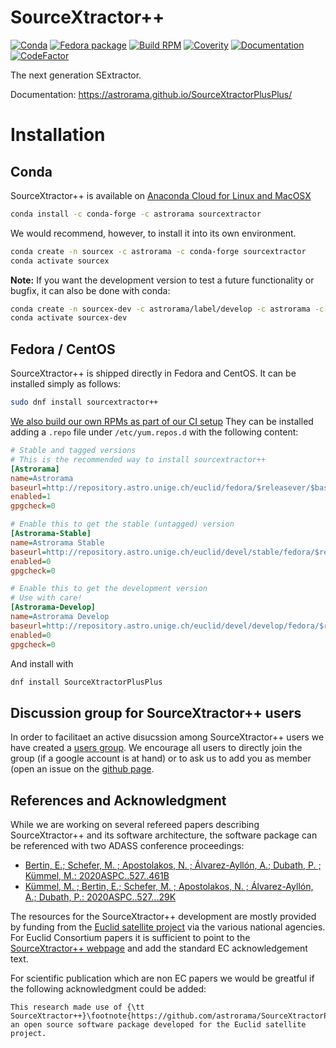 # SourceXtractor++
[![Conda](https://img.shields.io/conda/v/astrorama/sourcextractor)](https://anaconda.org/astrorama/sourcextractor)
[![Fedora package](https://img.shields.io/fedora/v/sourcextractor++/rawhide)](https://koji.fedoraproject.org/koji/packageinfo?packageID=30842)
[![Build RPM](https://github.com/astrorama/SourceXtractorPlusPlus/workflows/Build%20RPM/badge.svg)](https://github.com/astrorama/SourceXtractorPlusPlus/actions)
[![Coverity](https://scan.coverity.com/projects/19270/badge.svg?flat=1)](https://scan.coverity.com/projects/astrorama-sextractorxx)
[![Documentation](https://readthedocs.org/projects/sourcextractorplusplus/badge/?version=latest)](https://sourcextractorplusplus.readthedocs.io/en/latest/Introduction.html)
[![CodeFactor](https://www.codefactor.io/repository/github/astrorama/sourcextractorplusplus/badge/develop)](https://www.codefactor.io/repository/github/astrorama/sourcextractorplusplus/overview/develop)

The next generation SExtractor.

Documentation: https://astrorama.github.io/SourceXtractorPlusPlus/

# Installation

## Conda

SourceXtractor++ is available on [Anaconda Cloud for Linux and MacOSX](https://anaconda.org/astrorama/sourcextractor)

```bash
conda install -c conda-forge -c astrorama sourcextractor
 ```

We would recommend, however, to install it into its own environment.

```bash
conda create -n sourcex -c astrorama -c conda-forge sourcextractor
conda activate sourcex
 ```

**Note:** If you want the development version to test a future functionality or bugfix, it can also be done with conda:

```bash
conda create -n sourcex-dev -c astrorama/label/develop -c astrorama -c conda-forge sourcextractor
conda activate sourcex-dev
```

## Fedora / CentOS

SourceXtractor++ is shipped directly in Fedora and CentOS. It can be installed simply as follows:

```bash
sudo dnf install sourcextractor++
```

[We also build our own RPMs as part of our CI setup](http://repository.astro.unige.ch/euclid/devel/)
They can be installed adding a `.repo` file under `/etc/yum.repos.d` with the following content:

```ini
# Stable and tagged versions
# This is the recommended way to install sourcextractor++
[Astrorama]
name=Astrorama
baseurl=http://repository.astro.unige.ch/euclid/fedora/$releasever/$basearch
enabled=1
gpgcheck=0

# Enable this to get the stable (untagged) version
[Astrorama-Stable]
name=Astrorama Stable
baseurl=http://repository.astro.unige.ch/euclid/devel/stable/fedora/$releasever/$basearch
enabled=0
gpgcheck=0

# Enable this to get the development version
# Use with care!
[Astrorama-Develop]
name=Astrorama Develop
baseurl=http://repository.astro.unige.ch/euclid/devel/develop/fedora/$releasever/$basearch
enabled=0
gpgcheck=0
```

And install with

```bash
dnf install SourceXtractorPlusPlus
```

## Discussion group for SourceXtractor++ users

In order to facilitaet an active disucssion among SourceXtractor++ users we have created
a [users group](https://groups.google.com/g/sourcextractor_plusplus). We encourage all users to directly
join the group (if a google account is at hand) or to ask us to add you as member
(open an issue on the [github page](https://astrorama.github.io/SourceXtractorPlusPlus/).


## References and Acknowledgment

While we are working on several refereed papers describing SourceXtractor++ and its software architecture, the software package can be referenced with two ADASS conference proceedings:

- [Bertin, E.; Schefer, M. ; Apostolakos, N. ; Álvarez-Ayllón, A.; Dubath, P. ; Kümmel, M.: 2020ASPC..527..461B](https://ui.adsabs.harvard.edu/abs/2020ASPC..527..461B/abstract)
- [Kümmel, M. ; Bertin, E.; Schefer, M. ; Apostolakos, N. ; Álvarez-Ayllón, A.; Dubath, P.: 2020ASPC..527...29K](https://ui.adsabs.harvard.edu/abs/2020ASPC..527...29K/abstract) 

The resources for the SourceXtractor++ development are mostly provided by funding from the [Euclid satellite project](https://www.euclid-ec.org/) via the various national agencies.
For Euclid Consortium papers it is sufficient to point to the [SourceXtractor++ webpage](https://github.com/astrorama/SourceXtractorPlusPlus) and add
the standard EC acknowledgement text.

For scientific publication which are non EC papers we would be greatful if the following acknowledgment could be added:
```
This research made use of {\tt SourceXtractor++}\footnote{https://github.com/astrorama/SourceXtractorPlusPlus},
an open source software package developed for the Euclid satellite project.
```
